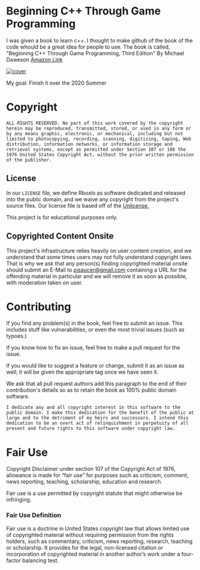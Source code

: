 # Beginning C++ Through Game Programming

I was given a book to learn c++. I thought to make github of the book of the code whould be a great idea for people to use. The book is called, "Beginning C++ Through Game Programming, Third Edition" By Michael Daweson [Amazon Link](https://www.amazon.com/Beginning-C-Through-Game-Programming/dp/1435457420)

[![cover](https://images-na.ssl-images-amazon.com/images/I/41tREHQ33BL._SX402_BO1,204,203,200_.jpg)](https://www.amazon.com/Beginning-C-Through-Game-Programming/dp/1435457420)

My goal: Finish it over the 2020 Summer

# Copyright

```
ALL RIGHTS RESERVED. No part of this work covered by the copyright herein may be reproduced, transmitted, stored, or used in any form or by any means graphic, electronic, or mechanical, including but not limited to photocopying, recording, scanning, digitizing, taping, Web distribution, information networks, or information storage and retrieval systems, except as permitted under Section 107 or 108 the 1976 United States Copyright Act, without the prior written permission of the publisher.
```

## License
In our `LICENSE` file, we define Rboxlo as software dedicated and released into the public domain, and we waive any copyright from the project's source files. Our license file is based off of the [Unlicense.](https://unlicense.org/)

This project is for educational purposes only.

## Copyrighted Content Onsite
This project's infrastructure relies heavily on user content creation, and we understand that some times users may not fully understand copyright laws. That is why we ask that any person(s) finding copyrighted material onsite should submit an E-Mail to pisaucer@gmail.com containing a URL for the offending material in particular and we will remove it as soon as possible, with moderation taken on user.

# Contributing

If you find any problem(s) in the book, feel free to submit an issue. This includes stuff like vulnerabilities, or even the most trivial issues (such as typoes.)

If you know how to fix an issue, feel free to make a pull request for the issue.

If you would like to suggest a feature or change, submit it as an issue as well; it will be given the appropriate tag once we have seen it.

We ask that all pull request authors add this paragraph to the end of their contribution's details so as to retain the book as 100% public domain software.

```
I dedicate any and all copyright interest in this software to the
public domain. I make this dedication for the benefit of the public at
large and to the detriment of my heirs and successors. I intend this
dedication to be an overt act of relinquishment in perpetuity of all
present and future rights to this software under copyright law.
```

# Fair Use

Copyright Disclaimer under section 107 of the Copyright Act of 1976, allowance is made for “fair use” for purposes such as criticism, comment, news reporting, teaching, scholarship, education and research.

Fair use is a use permitted by copyright statute that might otherwise be infringing.

### Fair Use Definition

Fair use is a doctrine in United States copyright law that allows limited use of copyrighted material without requiring permission from the rights holders, such as commentary, criticism, news reporting, research, teaching or scholarship. It provides for the legal, non-licensed citation or incorporation of copyrighted material in another author’s work under a four-factor balancing test.
